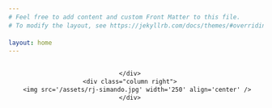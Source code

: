 ```yaml
---
# Feel free to add content and custom Front Matter to this file.
# To modify the layout, see https://jekyllrb.com/docs/themes/#overriding-theme-defaults

layout: home
---
```

<style>
/* Create two unequal columns that floats next to each other */
.column {
  float: left;
}

.left {
  width: 200 px;
  text-align: center;
}

.right {
  width: 730 px;
  padding-left: 10px;
}
</style>

<div class="row">
	<div class="column left">

	</div>
	<div class="column right">
		<img src='/assets/rj-simando.jpg' width='250' align='center' />
	</div>
</div>

